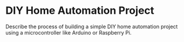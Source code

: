 # DIY Home Automation Project

Describe the process of building a simple DIY home automation project using a microcontroller like Arduino or Raspberry Pi.